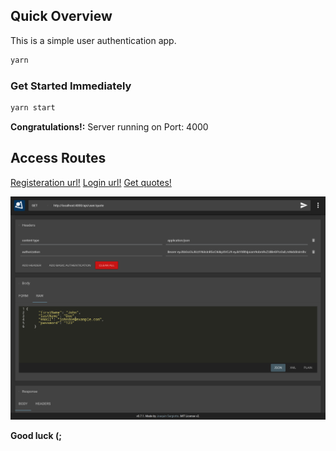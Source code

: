 ## Quick Overview

This is a simple user authentication app.

```sh
yarn
```

### Get Started Immediately

```sh
yarn start
```

**Congratulations!:** Server running on Port: 4000

## Access Routes

[Registeration url!](http://localhost:4000/api/auth/register)
[Login url!](http://localhost:4000/api/auth/login)
[Get quotes!](http://localhost:4000/api/auth/quote)

![RestMan Chrome Ext](/public/imgs/restman-scrn.png)

**Good luck (;**
